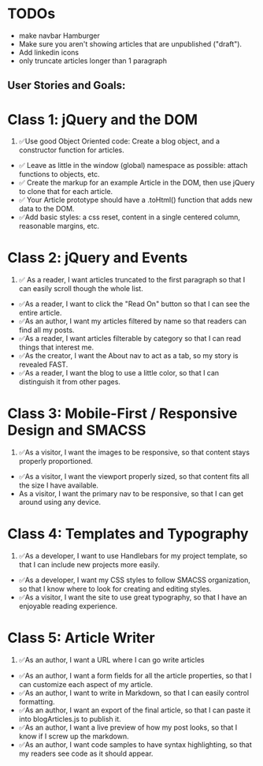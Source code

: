 # TODOs
- make navbar Hamburger
- Make sure you aren't showing articles that are unpublished ("draft").
- Add linkedin icons
- only truncate articles longer than 1 paragraph

## User Stories and Goals:

# Class 1: jQuery and the DOM

1. ✅Use good Object Oriented code: Create a blog object, and a constructor function for articles.
- ✅ Leave as little in the window (global) namespace as possible: attach functions to objects, etc.
- ✅ Create the markup for an example Article in the DOM, then use jQuery to clone that for each article.
- ✅ Your Article prototype should have a .toHtml() function that adds new data to the DOM.
- ✅Add basic styles: a css reset, content in a single centered column, reasonable margins, etc.

# Class 2: jQuery and Events

1. ✅ As a reader, I want articles truncated to the first paragraph so that I can easily scroll though the whole list.
- ✅As a reader, I want to click the "Read On" button so that I can see the entire article.
- ✅As an author, I want my articles filtered by name so that readers can find all my posts.
- ✅As a reader, I want articles filterable by category so that I can read things that interest me.
- ✅As the creator, I want the About nav to act as a tab, so my story is revealed FAST.
- ✅As a reader, I want the blog to use a little color, so that I can distinguish it from other pages.

# Class 3: Mobile-First / Responsive Design and SMACSS

1. ✅As a visitor, I want the images to be responsive, so that content stays properly proportioned.
- ✅As a visitor, I want the viewport properly sized, so that content fits all the size I have available.
- As a visitor, I want the primary nav to be responsive, so that I can get around using any device.

# Class 4: Templates and Typography

1. ✅As a developer, I want to use Handlebars for my project template, so that I can include new projects more easily.
- ✅As a developer, I want my CSS styles to follow SMACSS organization, so that I know where to look for creating and editing styles.
- ✅As a visitor, I want the site to use great typography, so that I have an enjoyable reading experience.

# Class 5: Article Writer

1. ✅As an author, I want a URL where I can go write articles
- ✅As an author, I want a form fields for all the article properties, so that I can customize each aspect of my article.
- ✅As an author, I want to write in Markdown, so that I can easily control formatting.
- ✅As an author, I want an export of the final article, so that I can paste it into blogArticles.js to publish it.
- ✅As an author, I want a live preview of how my post looks, so that I know if I screw up the markdown.
- ✅As an author, I want code samples to have syntax highlighting, so that my readers see code as it should appear.
